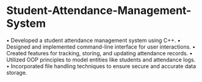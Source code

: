# Student-Attendance-Management-System
• Developed a student attendance management system using C++. • Designed and implemented command-line interface for user interactions. • Created features for tracking, storing, and updating attendance records. • Utilized OOP principles to model entities like students and attendance logs. • Incorporated file handling techniques to ensure secure and accurate data storage.
